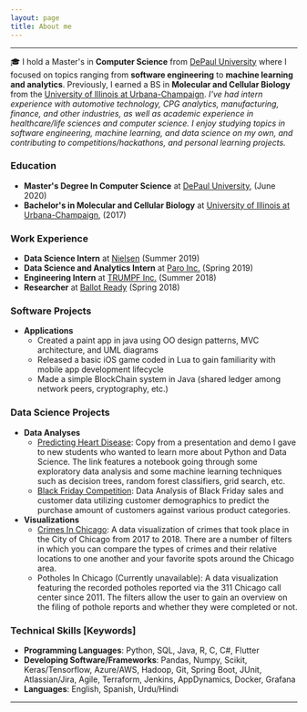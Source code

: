 ```yaml
---
layout: page
title: About me
---
```


-------------

&#127891; I hold a Master's in **Computer Science** from [DePaul University](http://www.cdm.depaul.edu/academics/Pages/Current/Requirements-MS-in-Computer-Science.aspx) where I focused on topics ranging from **software engineering** to **machine learning and analytics**. Previously, I earned a BS in **Molecular and Cellular Biology** from the [University of Illinois at Urbana-Champaign](http://catalog.illinois.edu/undergraduate/las/academic-units/molecular-cell-bio/molecular-cellular-biology-concentration/).  *I've had intern experience with automotive technology, CPG analytics, manufacturing, finance, and other industries, as well as academic experience in healthcare/life sciences and computer science. I enjoy studying topics in software engineering, machine learning, and data science on my own, and contributing to competitions/hackathons, and personal learning projects.*

### Education

* **Master's Degree In Computer Science** at [DePaul University](https://www.cdm.depaul.edu/academics/Pages/current/Requirements-MS-in-Computer-Science.aspx), (June 2020)
* **Bachelor's in Molecular and Cellular Biology** at [University of Illinois at Urbana-Champaign](http://catalog.illinois.edu/undergraduate/las/academic-units/molecular-cell-bio/molecular-cellular-biology-concentration/), (2017)

### Work Experience
* **Data Science Intern** at [Nielsen](https://www.nielsen.com) (Summer 2019)
* **Data Science and Analytics Intern** at [Paro Inc.](https://www.paro.io) (Spring 2019)
* **Engineering Intern** at [TRUMPF Inc.](https://www.trumpf.com/en_US/) (Summer 2018)
* **Researcher** at [Ballot Ready](https://www.ballotready.org) (Spring 2018)

### Software Projects
* **Applications**
    * Created a paint app in java using OO design patterns, MVC architecture, and UML diagrams
    * Released a basic iOS game coded in Lua to gain familiarity with mobile app development lifecycle
    * Made a simple BlockChain system in Java (shared ledger among network peers, cryptography, etc.)

### Data Science Projects

* **Data Analyses**
  * [Predicting Heart Disease](https://www.shahbazsyed.com/heartdisease): Copy from a presentation and demo I gave to new students who wanted to learn more about Python and Data Science. The link features a notebook going through some exploratory data analysis and some machine learning techniques such as decision trees, random forest classifiers, grid search, etc.
  * [Black Friday Competition](https://www.shahbazsyed.com/Black_Friday): Data Analysis of Black Friday sales and customer data utilizing customer demographics to predict the purchase amount of customers against various product categories.
* **Visualizations**
  * [Crimes In Chicago](https://www.shahbazsyed.com/crimes): A data visualization of crimes that took place in the City of Chicago from 2017 to 2018. There are a number of filters in which you can compare the types of crimes and their relative locations to one another and your favorite spots around the Chicago area.
  * Potholes In Chicago (Currently unavailable): A data visualization featuring the recorded potholes reported via the 311 Chicago call center since 2011. The filters allow the user to gain an overview on the filing of pothole reports and whether they were completed or not.


### Technical Skills [Keywords]
* **Programming Languages**: Python, SQL, Java, R, C, C#, Flutter
* **Developing Software/Frameworks**: Pandas, Numpy, Scikit, Keras/Tensorflow, Azure/AWS, Hadoop, Git, Spring Boot, JUnit, Atlassian/Jira, Agile, Terraform, Jenkins, AppDynamics, Docker, Grafana
* **Languages**: English, Spanish, Urdu/Hindi

---
